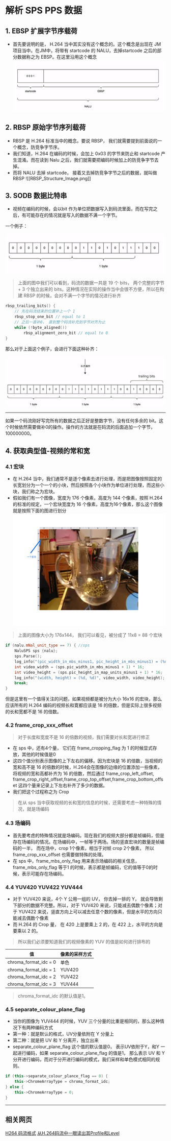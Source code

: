 # 解析 SPS PPS 数据

## 1. EBSP 扩展字节序载荷
- 首先要说明的是， H.264 当中其实没有这个概念的。这个概念是出现在 JM 项目当中。在JM中，将带有 startcode 的 NALU，去掉startcode 之后的部分数据称之为 EBSP。在这里沿用这个概念
![EPSB_Structure_Image.png](EPSB_Structure_Image.png)

## 2. RBSP 原始字节序列载荷
- RBSP 是 H.264 标准当中的概念。要说 RBSP， 我们就需要提到前面说的一个概念，防竞争字节序。
- 我们知道，H.264 在编码的时候，会加上 0x03 的字节来防止和 startcode 产生混淆。而在读到 Nalu 之后，我们就需要把编码时候加上的防竞争字节去掉。
- 而将 NALU 去掉 startcode， 接着又去掉防竞争字节之后的数据，就叫做 RBSP
![[RBSP_Structure_Image.png]]

## 3. SODB 数据比特串
- 视频在编码的时候，会以bit 作为单位把数据写入到码流里面，而在写完之后，有可能存在的情况就是写入的数据不满一个字节。

一个例子：

![SODB_Example.png](SODB_Example.png)

> 上面的图中我们可以看到，码流的数据一共是 19 个 bits， 两个完整的字节 + 3 个独立出来的 bits。这种情况在实际的操作当中会很不方便，所以在构建 RBSP 的时候，会对不满一个字节的情况进行补齐

```cpp
rbsp_trailing_bits() {
	// 先在码流结束的位置补上一个 1
	rbsp_stop_one_bit // equal to 1
	// 之后一直补0， 直到整个码流补充到字节对齐为止
	while (!byte_aligned()) 
		rbsp_alignment_zero_bit // equal to 0
}
```

那么对于上面这个例子，会进行下面这种补齐：

![RPSB_Trailing_Bits.png](RPSB_Trailing_Bits.png)

---
如果一个码流刚好写完所有的数据之后正好是整数字节，没有任何多余的 bit。这个时候依然需要做补0的操作。操作的方法就是在码流的后面追加一个字节，100000000。


## 4. 获取典型值-视频的常和宽
### 4.1 宏块
- 在 H.264 当中，我们通常不是逐个像素去进行处理，而是把图像按照固定的长宽划分为一个一个的小块，然后按照各个小块作为单位进行处理，而这些小块，我们称之为宏块。
- 假如我们有一个图像，宽度为 176 个像素，高度为 144 个像素，按照 H.264 的标准的规定，一个宏块宽度为 16 个像素，高度为16个像素，那么这个图像就是按照下面的图进行划分
  ![hongkuai_1.png](hongkuai_1.png)
> 上面的图像大小为 176x144， 我们可以看见，被分成了 11x8 = 88 个宏块

```cpp
if (nalu.mNal_unit_type == 7) { //sps
	NaluSPS sps {nalu};
	sps.Parse();
	log_info("(pic_width_in_mbs_minus1, pic_height_in_mbs_minus1) = (%d, %d)", sps.pic_width_in_mbs_minus1, sps.pic_height_in_map_units_minus1);
	int video_width = (sps.pic_width_in_mbs_minus1 + 1) * 16;
	int video_height = (sps.pic_height_in_map_units_minus1 + 1) * 16;
	log_info("(width, height) = (%d, %d)", video_width, video_height);
	break;
}
```
但是这里有一个值得关注的问题，如果视频都是被分为大小 16x16 的宏块，那么应该所有的 H.264 编码的视频长和寛都应该是 16 的倍数，但是实际上很多视频的长和宽都不是 16 的倍数。

### 4.2 frame_crop_xxx_offset
> 对于长度和宽度不是 16 的倍数的视频，我们需要对长和宽进行修正

- 在 sps 中，还有4个量， 它们在 frame_cropping_flag 为 1 的时候显式存放，其他的时候值是0
- 这四个值分别表示图像的上下左右的偏移。因为宏块是 16 的倍数，当视频的宽和高不是 16 的倍数的时候，H.264会在图像的边缘的位置添加一些像素，将视频的宽和高都补齐为 16 的倍数，然后通过 frame_crop_left_offset, frame_crop_right_offset,frame_crop_top_offset,frame_crop_bottom_offset 这四个量来记录上下左右补齐了多少的数据。
- 我们把这个过程称之为 Crop

> 在从 sps 当中获取视频的长和宽的信息的时候，还需要考虑一种特殊的情况，就是场编码

### 4.3 场编码
- 首先要考虑的特殊情况就是场编码。现在我们的视频大部分都是帧编码，但是存在场编码的情况。在场编码中，一帧等于两场。场的竖直宏块的数量是帧编码的一半， 而在场中，crop 1个像素，相当于对帧 crop 2个像素， 所以 frame_crop_xxx_offset 也需要做特殊的处理。
- 在 sps 中，frame_mbs_only_flag 用来表示场编码的相关信息， frame_mbs_only_flag 等于1 的时候，表示都是帧编码，它的值等于0的时候，表示可能存在场编码。
### 4.4 YUV420  YUV422  YUV444

- 对于 YUV420 来说，4个 Y 公用一组的 UV， 你去掉一排的 Y， 就会导致剩下部分的数据不完整。所以，对于 YUV420 来说，只能减去偶数个像素；对于 YUV422 来说，竖直方向上可以减去任意个数的像素，但是水平的方向只能减去偶数个像素
- 而 H.264 的 Crop 量， 在 420 上是要乘上 2 的，在 422 上，水平的方向是要乘以 2 的。

>  所以我们必须要知道我们的视频像素的 YUV 的值是如何进行排布的

| **值**                 | **像素的采样方式** |
|-----------------------|-------------|
| chroma_format_idc = 0 | 单色          |
| chroma_format_idc = 1 |  YUV420     |
| chroma_format_idc = 2 | YUV422      |
| chroma_format_idc = 3 | YUV444      |

> chroma_format_idc 的默认值是1。

### 4.5 separate_colour_plane_flag 
- 当你的图像为 YUV444 的时候，YUV 三个分量的比重是相同的，那么这种情况下有两种编码方式
- 第一种：就是默认的格式，UV分量依附在 Y 分量上
- 第二种：就是把 UV 和 Y 分离开，独立出来
- separate_colour_plane_flag 这个值的默认值是0， 表示UV依附于Y，和Y 一起进行编码，如果 separate_colour_plane_flag 的值是1， 那么表示 UV 和 Y 分开进行编码，而对于分开进行编码的模式，我们采样和单色模式相同的规则。

```cpp
if (this->separate_colour_plance_flag == 0) {
	this->ChromeArrayType = chroma_format_idc;
} else {
	this->ChromeArrayType = 0;
}
```

---
## 相关网页
[H264 码流格式](https://winddoing.github.io/post/35564.html)
[从H.264码流中一眼读出其Profile和Level](https://juejin.cn/post/6844904191891079175)
